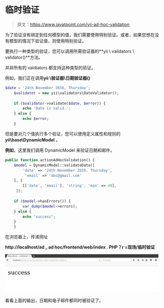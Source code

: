# 临时验证

> 原文：<https://www.javatpoint.com/yii-ad-hoc-validation>

为了验证没有绑定到任何模型的值，我们需要使用特别验证。或者，如果您想在没有模型的情况下验证值，则使用特别验证。

要执行一种类型的验证，您可以调用所需验证器的**yii \ validators \ validator()**方法。

并非所有的 valdiators 都支持这种类型的验证。

例如，我们正在调用**yii \验证器\日期验证器()**

```php
$date = '24th November 2016, Thursday';
	$validator = new yii\validators\DateValidator();

	if ($validator->validate($date, $error)) {
    	echo 'Date is valid.';
	} else {
    	echo $error;
	}

```

但是要对几个值执行多个验证，您可以使用定义属性和规则的 **yii\base\DynamicModel** 。

**例如**，这里我们调用 DynamicModel 来验证日期和邮件。

```php
public function actionAdHocValidation() { 
   	$model = DynamicModel::validateData([ 
      	'date' => '24th November 2016, Thursday', 
     	 'email' => 'abc@gmail.com' 
   	], [ 
      	[['date', 'email'], 'string', 'max' => 40], 
  	 ]); 

   	if ($model->hasErrors()) { 
      	var_dump($model->errors); 
   	} else { 
      	echo "success"; 
   	} 
	}

```

在浏览器上，传递网址

**http://localhost/ad _ ad hoc/frontend/web/index . PHP？r =现场/临时验证**

![YII Ad hoc validation 1](img/e9d7be2fbd87325340dbe0a5f2e3e5e4.png)

看看上面的输出，日期和电子邮件都同时被验证了。